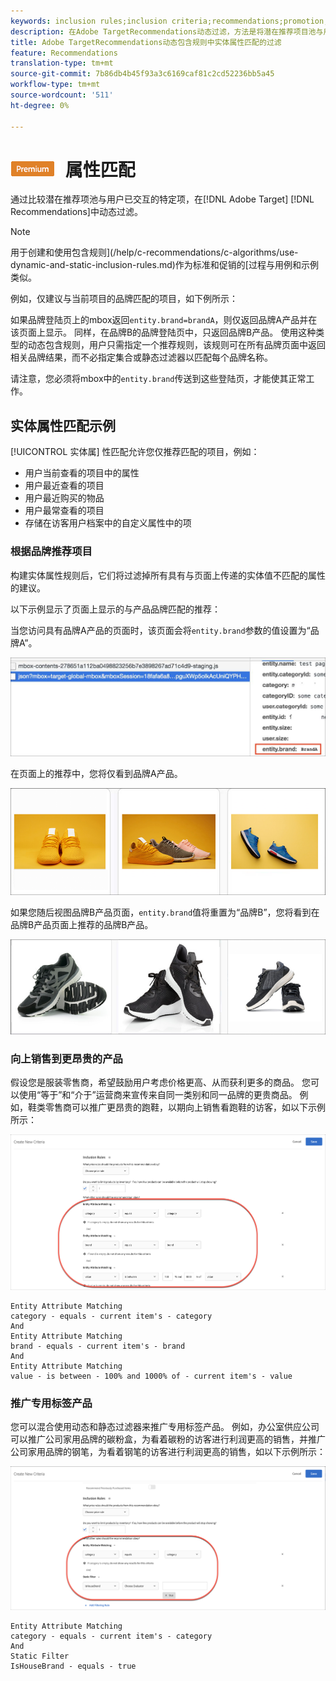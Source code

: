 ```yaml
---
keywords: inclusion rules;inclusion criteria;recommendations;promotion;promotions;dynamic filtering;dynamic;entity attribute matching
description: 在Adobe TargetRecommendations动态过滤，方法是将潜在推荐项目池与用户已交互的特定项目进行比较。
title: Adobe TargetRecommendations动态包含规则中实体属性匹配的过滤
feature: Recommendations
translation-type: tm+mt
source-git-commit: 7b86db4b45f93a3c6169caf81c2cd52236bb5a45
workflow-type: tm+mt
source-wordcount: '511'
ht-degree: 0%

---
```



# ![PREMIUMEntity](/help/assets/premium.png) 属性匹配

通过比较潜在推荐项池与用户已交互的特定项，在[!DNL Adobe Target] [!DNL Recommendations]中动态过滤。

>[!NOTE]
>
>用于创建和使用包含规则](/help/c-recommendations/c-algorithms/use-dynamic-and-static-inclusion-rules.md)作为标准和促销的[过程与用例和示例类似。

例如，仅建议与当前项目的品牌匹配的项目，如下例所示：

如果品牌登陆页上的mbox返回`entity.brand=brandA`，则仅返回品牌A产品并在该页面上显示。 同样，在品牌B的品牌登陆页中，只返回品牌B产品。 使用这种类型的动态包含规则，用户只需指定一个推荐规则，该规则可在所有品牌页面中返回相关品牌结果，而不必指定集合或静态过滤器以匹配每个品牌名称。

请注意，您必须将mbox中的`entity.brand`传送到这些登陆页，才能使其正常工作。

## 实体属性匹配示例

[!UICONTROL 实体属] 性匹配允许您仅推荐匹配的项目，例如：

* 用户当前查看的项目中的属性
* 用户最近查看的项目
* 用户最近购买的物品
* 用户最常查看的项目
* 存储在访客用户档案中的自定义属性中的项

### 根据品牌推荐项目

构建实体属性规则后，它们将过滤掉所有具有与页面上传递的实体值不匹配的属性的建议。

以下示例显示了页面上显示的与产品品牌匹配的推荐：

当您访问具有品牌A产品的页面时，该页面会将`entity.brand`参数的值设置为“品牌A”。

![示例目标调用](/help/c-recommendations/c-algorithms/assets/example-target-call.png)

在页面上的推荐中，您将仅看到品牌A产品。

![品牌A推荐](/help/c-recommendations/c-algorithms/assets/brandA.png)

如果您随后视图品牌B产品页面，`entity.brand`值将重置为“品牌B”，您将看到在品牌B产品页面上推荐的品牌B产品。

![品牌B推荐](/help/c-recommendations/c-algorithms/assets/brandB.png)

### 向上销售到更昂贵的产品

假设您是服装零售商，希望鼓励用户考虑价格更高、从而获利更多的商品。 您可以使用“等于”和“介于”运营商来宣传来自同一类别和同一品牌的更贵商品。 例如，鞋类零售商可以推广更昂贵的跑鞋，以期向上销售看跑鞋的访客，如以下示例所示：

![向上销售](/help/c-recommendations/c-algorithms/assets/upsell.png)

```
Entity Attribute Matching
category - equals - current item's - category 
And 
Entity Attribute Matching
brand - equals - current item's - brand 
And 
Entity Attribute Matching
value - is between - 100% and 1000% of - current item's - value
```

### 推广专用标签产品

您可以混合使用动态和静态过滤器来推广专用标签产品。 例如，办公室供应公司可以推广公司家用品牌的碳粉盒，为看着碳粉的访客进行利润更高的销售，并推广公司家用品牌的钢笔，为看着钢笔的访客进行利润更高的销售，如以下示例所示：

![House Brand](/help/c-recommendations/c-algorithms/assets/housebrand.png)

```
Entity Attribute Matching
category - equals - current item's - category 
And
Static Filter
IsHouseBrand - equals - true
```
